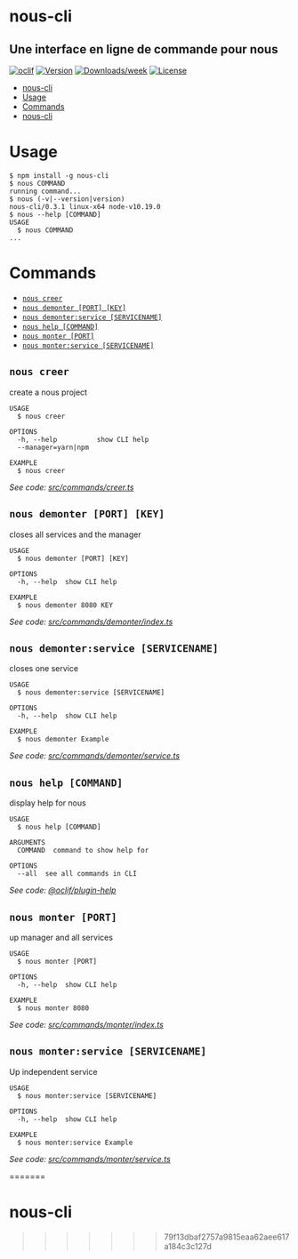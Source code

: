 # nous-cli

## Une interface en ligne de commande pour nous

[![oclif](https://img.shields.io/badge/cli-oclif-brightgreen.svg)](https://oclif.io)
[![Version](https://img.shields.io/npm/v/nous-cli.svg)](https://npmjs.org/package/nous-cli)
[![Downloads/week](https://img.shields.io/npm/dw/nous-cli.svg)](https://npmjs.org/package/nous-cli)
[![License](https://img.shields.io/npm/l/nous-cli.svg)](https://github.com/roqueando/nous-cli/blob/master/package.json)

<!-- toc -->
* [nous-cli](#nous-cli)
* [Usage](#usage)
* [Commands](#commands)
* [nous-cli](#nous-cli-1)
<!-- tocstop -->
# Usage
<!-- usage -->
```sh-session
$ npm install -g nous-cli
$ nous COMMAND
running command...
$ nous (-v|--version|version)
nous-cli/0.3.1 linux-x64 node-v10.19.0
$ nous --help [COMMAND]
USAGE
  $ nous COMMAND
...
```
<!-- usagestop -->
# Commands
<!-- commands -->
* [`nous creer`](#nous-creer)
* [`nous demonter [PORT] [KEY]`](#nous-demonter-port-key)
* [`nous demonter:service [SERVICENAME]`](#nous-demonterservice-servicename)
* [`nous help [COMMAND]`](#nous-help-command)
* [`nous monter [PORT]`](#nous-monter-port)
* [`nous monter:service [SERVICENAME]`](#nous-monterservice-servicename)

## `nous creer`

create a nous project

```
USAGE
  $ nous creer

OPTIONS
  -h, --help          show CLI help
  --manager=yarn|npm

EXAMPLE
  $ nous creer
```

_See code: [src/commands/creer.ts](https://github.com/roqueando/nous-cli/blob/v0.3.1/src/commands/creer.ts)_

## `nous demonter [PORT] [KEY]`

closes all services and the manager

```
USAGE
  $ nous demonter [PORT] [KEY]

OPTIONS
  -h, --help  show CLI help

EXAMPLE
  $ nous demonter 8080 KEY
```

_See code: [src/commands/demonter/index.ts](https://github.com/roqueando/nous-cli/blob/v0.3.1/src/commands/demonter/index.ts)_

## `nous demonter:service [SERVICENAME]`

closes one service

```
USAGE
  $ nous demonter:service [SERVICENAME]

OPTIONS
  -h, --help  show CLI help

EXAMPLE
  $ nous demonter Example
```

_See code: [src/commands/demonter/service.ts](https://github.com/roqueando/nous-cli/blob/v0.3.1/src/commands/demonter/service.ts)_

## `nous help [COMMAND]`

display help for nous

```
USAGE
  $ nous help [COMMAND]

ARGUMENTS
  COMMAND  command to show help for

OPTIONS
  --all  see all commands in CLI
```

_See code: [@oclif/plugin-help](https://github.com/oclif/plugin-help/blob/v2.2.3/src/commands/help.ts)_

## `nous monter [PORT]`

up manager and all services

```
USAGE
  $ nous monter [PORT]

OPTIONS
  -h, --help  show CLI help

EXAMPLE
  $ nous monter 8080
```

_See code: [src/commands/monter/index.ts](https://github.com/roqueando/nous-cli/blob/v0.3.1/src/commands/monter/index.ts)_

## `nous monter:service [SERVICENAME]`

Up independent service

```
USAGE
  $ nous monter:service [SERVICENAME]

OPTIONS
  -h, --help  show CLI help

EXAMPLE
  $ nous monter:service Example
```

_See code: [src/commands/monter/service.ts](https://github.com/roqueando/nous-cli/blob/v0.3.1/src/commands/monter/service.ts)_
<!-- commandsstop -->
=======
# nous-cli
>>>>>>> 79f13dbaf2757a9815eaa62aee617a184c3c127d
